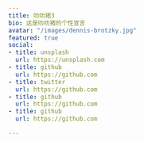 ```yaml
---
title: 叻叻猪3
bio: 这是叻叻猪的个性宣言
avatar: "/images/dennis-brotzky.jpg"
featured: true
social:
- title: unsplash
  url: https://unsplash.com
- title: github
  url: https://github.com
- title: twitter
  url: https://github.com
- title: github
  url: https://github.com
- title: github
  url: https://github.com

---
```


